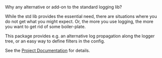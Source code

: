 Why any alternative or add-on to the standard logging lib?

While the std lib provides the essential need, there are situations where you do not get what you might expect. Or, the more you use logging, the more you want to get rid of some boiler-plate.

This package provides e.g. an alternative log propagation along the logger tree, or an easy way to define filters in the config.

See the [Project Documentation](http://bitbucket.org/netcreator/logging_addons/docs/README.md) for details.